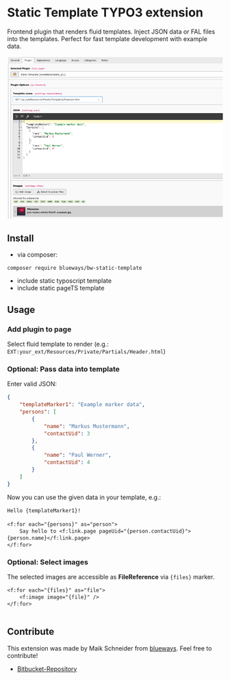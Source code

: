 # Static Template TYPO3 extension

Frontend plugin that renders fluid templates. Inject JSON data or FAL files into the templates. Perfect for fast
template development with example data.

![Plugin in the TYPO3 Backend](Documentation/Images/Example.png)

## Install

* via composer:

```
composer require blueways/bw-static-template
```

* include static typoscript template
* include static pageTS template

## Usage

### Add plugin to page

Select fluid template to render (e.g.: ```EXT:your_ext/Resources/Private/Partials/Header.html```)

### Optional: Pass data into template

Enter valid JSON:

```json
{
	"templateMarker1": "Example marker data",
	"persons": [
		{
			"name": "Markus Mustermann",
			"contactUid": 3
		},
		{
			"name": "Paul Werner",
			"contactUid": 4
		}
	]
}
```

Now you can use the given data in your template, e.g.:

```
Hello {templateMarker1}!

<f:for each="{persons}" as="person">
	Say hello to <f:link.page pageUid="{person.contactUid}">{person.name}</f:link.page>
</f:for>
```

### Optional: Select images

The selected images are accessible as **FileReference** via ```{files}``` marker.

```
<f:for each="{files}" as="file">
	<f:image image="{file}" />
</f:for>
			 
```

## Contribute

This extension was made by Maik Schneider from [blueways](https://www.blueways.de/). Feel free to contribute! 

* [Bitbucket-Repository](https://bitbucket.org/blueways/bw_static_template)


